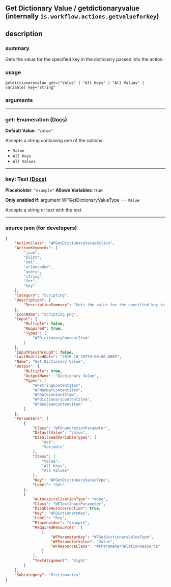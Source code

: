 
## Get Dictionary Value / getdictionaryvalue (internally `is.workflow.actions.getvalueforkey`)


## description

### summary

Gets the value for the specified key in the dictionary passed into the action. 


### usage
```
getdictionaryvalue get=("Value" | "All Keys" | "All Values" | variable) key="string"
```

### arguments

---

### get: Enumeration [(Docs)](https://pfgithub.github.io/shortcutslang/gettingstarted#enum-select-field)
**Default Value**: `"Value"`


Accepts a string 
containing one of the options:

- `Value`
- `All Keys`
- `All Values`

---

### key: Text [(Docs)](https://pfgithub.github.io/shortcutslang/gettingstarted#text-field)
**Placeholder**: `"example"`
**Allows Variables**: true

**Only enabled if**: argument WFGetDictionaryValueType == `Value`

Accepts a string 
or text
with the text.

---

### source json (for developers)

```json
{
	"ActionClass": "WFGetDictionaryValueAction",
	"ActionKeywords": [
		"json",
		"plist",
		"xml",
		"urlencoded",
		"query",
		"string",
		"for",
		"key"
	],
	"Category": "Scripting",
	"Description": {
		"DescriptionSummary": "Gets the value for the specified key in the dictionary passed into the action. "
	},
	"IconName": "Scripting.png",
	"Input": {
		"Multiple": false,
		"Required": true,
		"Types": [
			"WFDictionaryContentItem"
		]
	},
	"InputPassthrough": false,
	"LastModifiedDate": "2016-10-10T19:00:00.000Z",
	"Name": "Get Dictionary Value",
	"Output": {
		"Multiple": true,
		"OutputName": "Dictionary Value",
		"Types": [
			"WFStringContentItem",
			"WFNumberContentItem",
			"WFDateContentItem",
			"WFDictionaryContentItem",
			"WFBooleanContentItem"
		]
	},
	"Parameters": [
		{
			"Class": "WFEnumerationParameter",
			"DefaultValue": "Value",
			"DisallowedVariableTypes": [
				"Ask",
				"Variable"
			],
			"Items": [
				"Value",
				"All Keys",
				"All Values"
			],
			"Key": "WFGetDictionaryValueType",
			"Label": "Get"
		},
		{
			"AutocapitalizationType": "None",
			"Class": "WFTextInputParameter",
			"DisableAutocorrection": true,
			"Key": "WFDictionaryKey",
			"Label": "Key",
			"Placeholder": "example",
			"RequiredResources": [
				{
					"WFParameterKey": "WFGetDictionaryValueType",
					"WFParameterValue": "Value",
					"WFResourceClass": "WFParameterRelationResource"
				}
			],
			"TextAlignment": "Right"
		}
	],
	"Subcategory": "Dictionaries"
}
```
